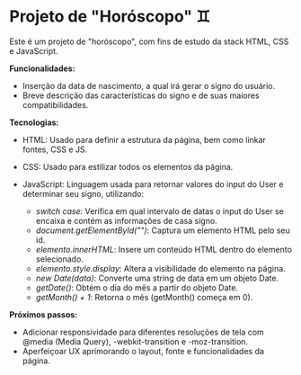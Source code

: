 # Projeto de "Horóscopo" ♊
Este é um projeto de "horóscopo", com fins de estudo da stack HTML, CSS e JavaScript.

**Funcionalidades:**

* Inserção da data de nascimento, a qual irá gerar o signo do usuário. <br>
* Breve descrição das características do signo e de suas maiores compatibilidades. <br>

**Tecnologias:**

* HTML: Usado para definir a estrutura da página, bem como linkar fontes, CSS e JS. <br>
* CSS: Usado para estilizar todos os elementos da página. <br>
* JavaScript: Linguagem usada para retornar valores do input do User e determinar seu signo, utilizando:

  * _switch case_: Verifica em qual intervalo de datas o input do User se encaixa e contém as informações de casa signo.  
  * _document.getElementById("")_: Captura um elemento HTML pelo seu id. <br>
  * _elemento.innerHTML_: Insere um conteúdo HTML dentro do elemento selecionado. <br>
  * _elemento.style.display_: Altera a visibilidade do elemento na página. <br>
  * _new Date(data)_: Converte uma string de data em um objeto Date. <br>
  * _getDate()_: Obtém o dia do mês a partir do objeto Date. <br>
  * _getMonth() + 1_: Retorna o mês (getMonth() começa em 0). <br>

**Próximos passos:**

* Adicionar responsividade para diferentes resoluções de tela com @media (Media Query), -webkit-transition e -moz-transition. 
* Aperfeiçoar UX aprimorando o layout, fonte e funcionalidades da página.
